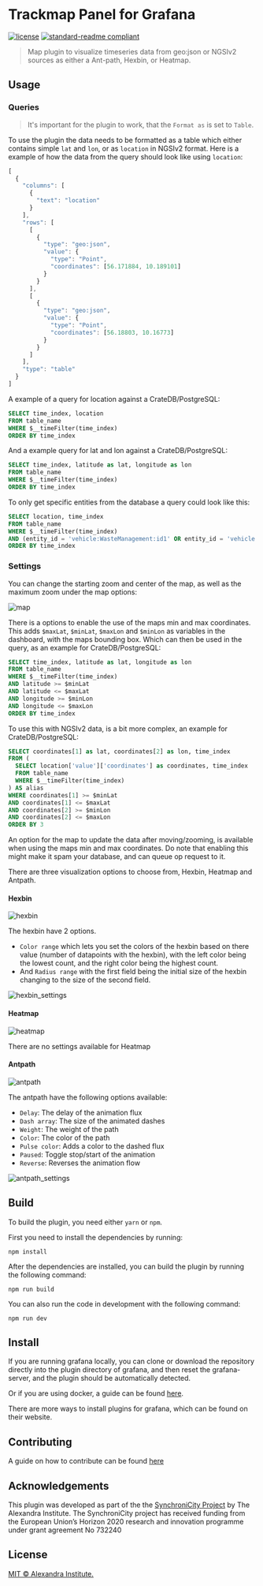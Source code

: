 # Trackmap Panel for Grafana

[![license](https://img.shields.io/badge/license-MIT-green.svg)](./LICENSE)
[![standard-readme compliant](https://img.shields.io/badge/readme%20style-standard-brightgreen.svg)](https://github.com/RichardLitt/standard-readme)

> Map plugin to visualize timeseries data from geo:json or NGSIv2 sources as either a Ant-path, Hexbin, or Heatmap.

## Usage

### Queries
> It's important for the plugin to work, that the `Format as` is set to `Table`.

To use the plugin the data needs to be formatted as a table which either contains simple `lat` and `lon`, or as `location` in NGSIv2 format. Here is a example of how the data from the query should look like using `location`:
```javascript
[
  {
    "columns": [
      {
        "text": "location"
      }
    ],
    "rows": [
      [
        {
          "type": "geo:json",
          "value": {
            "type": "Point",
            "coordinates": [56.171884, 10.189101]
          }
        }
      ],
      [
        {
          "type": "geo:json",
          "value": {
            "type": "Point",
            "coordinates": [56.18803, 10.16773]
          }
        }
      ]
    ],
    "type": "table"
  }
]
```

A example of a query for location against a CrateDB/PostgreSQL:
```sql
SELECT time_index, location
FROM table_name
WHERE $__timeFilter(time_index)
ORDER BY time_index
```

And a example query for lat and lon against a CrateDB/PostgreSQL:
```sql
SELECT time_index, latitude as lat, longitude as lon
FROM table_name
WHERE $__timeFilter(time_index)
ORDER BY time_index
```

To only get specific entities from the database a query could look like this:
```sql
SELECT location, time_index
FROM table_name
WHERE $__timeFilter(time_index)
AND (entity_id = 'vehicle:WasteManagement:id1' OR entity_id = 'vehicle:WasteManagement:id2')
ORDER BY time_index
```

### Settings
You can change the starting zoom and center of the map, as well as the maximum zoom under the map options:

![map](https://github.com/alexandrainst/alexandra-trackmap-panel/raw/master/images/map_settings.png)

There is a options to enable the use of the maps min and max coordinates.
This adds `$maxLat`, `$minLat`, `$maxLon` and `$minLon` as variables in the dashboard, with the maps bounding box.
Which can then be used in the query, as an example for CrateDB/PostgreSQL:

```sql
SELECT time_index, latitude as lat, longitude as lon
FROM table_name
WHERE $__timeFilter(time_index)
AND latitude >= $minLat
AND latitude <= $maxLat
AND longitude >= $minLon
AND longitude <= $maxLon
ORDER BY time_index
```

To use this with NGSIv2 data, is a bit more complex, an example for CrateDB/PostgreSQL:
```sql
SELECT coordinates[1] as lat, coordinates[2] as lon, time_index
FROM (
  SELECT location['value']['coordinates'] as coordinates, time_index
  FROM table_name
  WHERE $__timeFilter(time_index)
) AS alias
WHERE coordinates[1] >= $minLat
AND coordinates[1] <= $maxLat
AND coordinates[2] >= $minLon
AND coordinates[2] <= $maxLon
ORDER BY 3
```

An option for the map to update the data after moving/zooming, is available when using the maps min and max coordinates. Do note that enabling this might make it spam your database, and can queue op request to it.

There are three visualization options to choose from, Hexbin, Heatmap and Antpath.

#### Hexbin
![hexbin](https://github.com/alexandrainst/alexandra-trackmap-panel/raw/master/images/hexbin.png)

The hexbin have 2 options.
- `Color range` which lets you set the colors of the hexbin based on there value (number of datapoints with the hexbin), with the left color being the lowest count, and the right color being the highest count.
- And `Radius range` with the first field being the initial size of the hexbin changing to the size of the second field.


![hexbin_settings](https://github.com/alexandrainst/alexandra-trackmap-panel/raw/master/images/hexbin_settings.png)

#### Heatmap
![heatmap](https://github.com/alexandrainst/alexandra-trackmap-panel/raw/master/images/heatmap.png)

There are no settings available for Heatmap

#### Antpath
![antpath](https://github.com/alexandrainst/alexandra-trackmap-panel/raw/master/images/antpath.png)

The antpath have the following options available:
- `Delay`: The delay of the animation flux
- `Dash array`: The size of the animated dashes
- `Weight`: The weight of the path
- `Color`: The color of the path
- `Pulse color`: Adds a color to the dashed flux
- `Paused`: Toggle stop/start of the animation
- `Reverse`: Reverses the animation flow

![antpath_settings](https://github.com/alexandrainst/alexandra-trackmap-panel/raw/master/images/antpath_settings.png)

## Build
To build the plugin, you need either `yarn` or `npm`.

First you need to install the dependencies by running:
```
npm install
```
After the dependencies are installed, you can build the plugin by running the following command:
```
npm run build
```
You can also run the code in development with the following command:
```
npm run dev
```

## Install
If you are running grafana locally, you can clone or download the repository directly into the plugin directory of grafana, and then reset the grafana-server, and the plugin should be automatically detected.

Or if you are using docker, a guide can be found [here](https://grafana.com/docs/installation/docker/#installing-plugins-from-other-sources).

There are more ways to install plugins for grafana, which can be found on their website.

## Contributing

A guide on how to contribute can be found [here](https://docs.synchronicity-iot.eu/docs/contributing/contribution)

## Acknowledgements

This plugin was developed as part of the the [SynchroniCity Project](https://synchronicity-iot.eu/) by The Alexandra Institute. The SynchroniCity project has received funding from the European Union’s Horizon 2020 research and innovation programme under grant agreement No 732240

## License

[MIT © Alexandra Institute.](./LICENSE)

